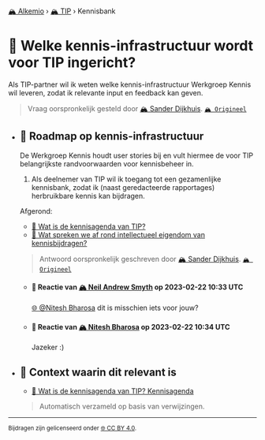 [🏔️ Alkemio](https://welcome.alkem.io/) › [🏔️ TIP](https://alkem.io/tip/dashboard) › Kennisbank
# 📄 Welke kennis-infrastructuur wordt voor TIP ingericht?
Als TIP-partner wil ik weten welke kennis-infrastructuur Werkgroep Kennis wil leveren, zodat ik relevante input en feedback kan geven.
> Vraag oorspronkelijk gesteld door [🏔️ Sander Dijkhuis](https://alkem.io/user/sander-dijkhuis-3912). [`🏔️ Origineel`](https://alkem.io/tip/collaboration/welkekennis-infrast-7437)

- ## <a id="roadmapopkennis-in-7750"></a> 📌 Roadmap op kennis-infrastructuur
  De Werkgroep Kennis houdt user stories bij en vult hiermee de voor TIP belangrijkste randvoorwaarden voor kennisbeheer in.
  
  1.  Als deelnemer van TIP wil ik toegang tot een gezamenlijke kennisbank, zodat ik (naast geredacteerde rapportages) herbruikbare kennis kan bijdragen.
  
  Afgerond:
  
  *   [📄 Wat is de kennisagenda van TIP?](watisdekennisagen-9941.md)
  *   [📄 Wat spreken we af rond intellectueel eigendom van kennisbijdragen?](watsprekenweafro-7445.md)

  
  > Antwoord oorspronkelijk geschreven door [🏔️ Sander Dijkhuis](https://alkem.io/tip/collaboration/welkekennis-infrast-7437/posts/roadmapopkennis-in-7750). [`🏔️ Origineel`](https://alkem.io/tip/collaboration/welkekennis-infrast-7437/posts/roadmapopkennis-in-7750)

    - #### 💬 Reactie van [🏔️ Neil  Andrew Smyth](https://alkem.io/user/neil-smyth-admin) op 2023-02-22 10:33 UTC
          
      [🌐 @Nitesh Bharosa](https://alkem.io/user/nitesh-bharosa-5829) dit is misschien iets voor jouw?
    - #### 💬 Reactie van [🏔️ Nitesh Bharosa](https://alkem.io/user/nitesh-bharosa-5829) op 2023-02-22 10:34 UTC
          
      Jazeker :)
- ## 📌 Context waarin dit relevant is
  - [📌 Wat is de kennisagenda van TIP? Kennisagenda](watisdekennisagen-9941.md#kennisagenda-5711)
  >Automatisch verzameld op basis van verwijzingen.
* * *
<small>Bijdragen zijn gelicenseerd onder [🌐 CC BY 4.0](https://creativecommons.org/licenses/by/4.0/deed.nl).</small>
